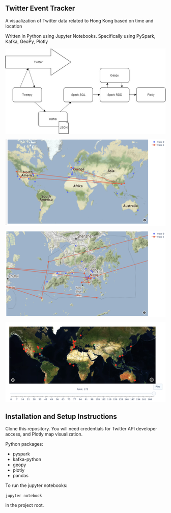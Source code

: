 ## Twitter Event Tracker

A visualization of Twitter data related to Hong Kong based on time and location

Written in Python using Jupyter Notebooks. Specifically using PySpark, Kafka, GeoPy, Plotly

![Architecture](images/architecture.jpg)

![Lines](images/lines.png)

![Zoomed_lines](images/lines_zoomed.png)

![Dots](images/dots.png)
## Installation and Setup Instructions

Clone this repository. You will need credentials for Twitter API developer access, and Plotly map visualization. 

Python packages:

- pyspark
- kafka-python
- geopy
- plotly
- pandas 

To run the jupyter notebooks:

`jupyter notebook`  

 in the project root.  

